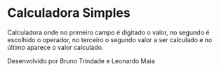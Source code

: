 # Calculadora Simples

Calculadora onde no primeiro campo é digitado o valor, no segundo é escolhido o operador, no terceiro o segundo valor a ser calculado e no último aparece o valor calculado.

Desenvolvido por Bruno Trindade e Leonardo Maia
